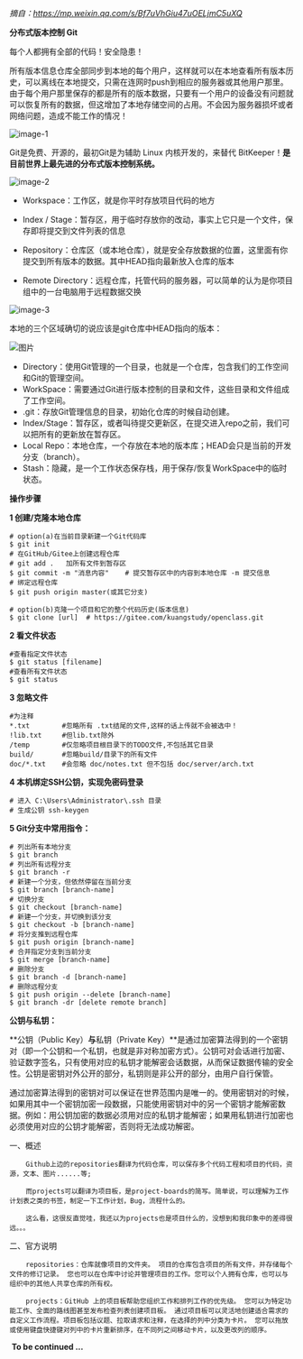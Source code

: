 *摘自：https://mp.weixin.qq.com/s/Bf7uVhGiu47uOELjmC5uXQ*

**分布式版本控制 	Git**

每个人都拥有全部的代码！安全隐患！

所有版本信息仓库全部同步到本地的每个用户，这样就可以在本地查看所有版本历史，可以离线在本地提交，只需在连网时push到相应的服务器或其他用户那里。由于每个用户那里保存的都是所有的版本数据，只要有一个用户的设备没有问题就可以恢复所有的数据，但这增加了本地存储空间的占用。不会因为服务器损坏或者网络问题，造成不能工作的情况！

![image-1](https://raw.githubusercontent.com/Songwxu/Git/main/640%20(1).jpg?token=GHSAT0AAAAAABSRX2RQAJCG4S6UH3KCN7MKYRUMRWA)

Git是免费、开源的，最初Git是为辅助 Linux 内核开发的，来替代 BitKeeper！**是目前世界上最先进的分布式版本控制系统。**

![image-2](https://raw.githubusercontent.com/Songwxu/Git/main/640.jpg?token=GHSAT0AAAAAABSRX2RRGWQ3CQ3AMH2OZXCUYRUMTIA)

- Workspace：工作区，就是你平时存放项目代码的地方

- Index / Stage：暂存区，用于临时存放你的改动，事实上它只是一个文件，保存即将提交到文件列表的信息

- Repository：仓库区（或本地仓库），就是安全存放数据的位置，这里面有你提交到所有版本的数据。其中HEAD指向最新放入仓库的版本

- Remote Directory：远程仓库，托管代码的服务器，可以简单的认为是你项目组中的一台电脑用于远程数据交换

![image-3](https://raw.githubusercontent.com/Songwxu/Git/main/640.png?token=GHSAT0AAAAAABSRX2RRHEMDT5MXSVST6BTSYRUMSSQ)

本地的三个区域确切的说应该是git仓库中HEAD指向的版本：

![图片](https://github.com/Songwxu/Git/blob/main/68747470733a2f2f6d6d62697a2e717069632e636e2f6d6d62697a5f706e672f754a4441554b724743374b737538556c4954774d6c6258336b4d47745a39703069637a365832616962496755577a4878747758386b696350434b70.webp)

- Directory：使用Git管理的一个目录，也就是一个仓库，包含我们的工作空间和Git的管理空间。
- WorkSpace：需要通过Git进行版本控制的目录和文件，这些目录和文件组成了工作空间。
- .git：存放Git管理信息的目录，初始化仓库的时候自动创建。
- Index/Stage：暂存区，或者叫待提交更新区，在提交进入repo之前，我们可以把所有的更新放在暂存区。
- Local Repo：本地仓库，一个存放在本地的版本库；HEAD会只是当前的开发分支（branch）。
- Stash：隐藏，是一个工作状态保存栈，用于保存/恢复WorkSpace中的临时状态。



**操作步骤**

**1 创建/克隆本地仓库**

```
# option(a)在当前目录新建一个Git代码库
$ git init
# 在GitHub/Gitee上创建远程仓库
# git add .   加所有文件到暂存区
$ git commit -m "消息内容"    # 提交暂存区中的内容到本地仓库 -m 提交信息
# 绑定远程仓库
$ git push origin master(或其它分支)
```

```
# option(b)克隆一个项目和它的整个代码历史(版本信息)
$ git clone [url]  # https://gitee.com/kuangstudy/openclass.git
```

**2 看文件状态**

```
#查看指定文件状态
$ git status [filename]
#查看所有文件状态
$ git status
```

**3 忽略文件**

```
#为注释
*.txt        #忽略所有 .txt结尾的文件,这样的话上传就不会被选中！
!lib.txt     #但lib.txt除外
/temp        #仅忽略项目根目录下的TODO文件,不包括其它目录
build/       #忽略build/目录下的所有文件
doc/*.txt    #会忽略 doc/notes.txt 但不包括 doc/server/arch.txt
```

**4 本机绑定SSH公钥，实现免密码登录**

```
# 进入 C:\Users\Administrator\.ssh 目录
# 生成公钥 ssh-keygen
```

**5 Git分支中常用指令：**

```
# 列出所有本地分支
$ git branch
# 列出所有远程分支
$ git branch -r
# 新建一个分支，但依然停留在当前分支
$ git branch [branch-name]
# 切换分支
$ git checkout [branch-name]
# 新建一个分支，并切换到该分支
$ git checkout -b [branch-name]
# 将分支推到远程仓库
$ git push origin [branch-name]
# 合并指定分支到当前分支
$ git merge [branch-name]
# 删除分支
$ git branch -d [branch-name]
# 删除远程分支
$ git push origin --delete [branch-name]
$ git branch -dr [delete remote branch]
```



**公钥与私钥：**

**公钥（Public Key）**与**私钥（Private Key）**是通过加密算法得到的一个密钥对（即一个公钥和一个私钥，也就是非对称加密方式）。公钥可对会话进行加密、验证数字签名，只有使用对应的私钥才能解密会话数据，从而保证数据传输的安全性。公钥是密钥对外公开的部分，私钥则是非公开的部分，由用户自行保管。

通过加密算法得到的密钥对可以保证在世界范围内是唯一的。使用密钥对的时候，如果用其中一个密钥加密一段数据，只能使用密钥对中的另一个密钥才能解密数据。例如：用公钥加密的数据必须用对应的私钥才能解密；如果用私钥进行加密也必须使用对应的公钥才能解密，否则将无法成功解密。


一、概述

        Github上边的repositories翻译为代码仓库，可以保存多个代码工程和项目的代码，资源，文本、图片......等;
    
        而projects可以翻译为项目板，是project-boards的简写。简单说，可以理解为工作计划表之类的书签，制定一下工作计划，Bug，流程什么的。
    
        这么看，这很反直觉哇，我还以为projects也是项目什么的，没想到和我印象中的差得很远。。。

二、官方说明

        repositories：仓库就像项目的文件夹。 项目的仓库包含项目的所有文件，并存储每个文件的修订记录。 您也可以在仓库中讨论并管理项目的工作。您可以个人拥有仓库，也可以与组织中的其他人共享仓库的所有权。
    
        projects：GitHub 上的项目板帮助您组织工作和排列工作的优先级。 您可以为特定功能工作、全面的路线图甚至发布检查列表创建项目板。 通过项目板可以灵活地创建适合需求的自定义工作流程。项目板包括议题、拉取请求和注释，在选择的列中分类为卡片。 您可以拖放或使用键盘快捷键对列中的卡片重新排序，在不同列之间移动卡片，以及更改列的顺序。 


​	                                                                                                                      **To be continued ...**
